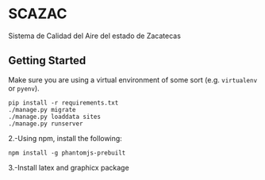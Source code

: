 # SCAZAC
Sistema de Calidad del Aire del estado de Zacatecas

## Getting Started

Make sure you are using a virtual environment of some sort (e.g. `virtualenv` or
`pyenv`).

```
pip install -r requirements.txt
./manage.py migrate
./manage.py loaddata sites
./manage.py runserver
```
2.-Using npm, install the following:
```
npm install -g phantomjs-prebuilt
```
3.-Install latex and graphicx package